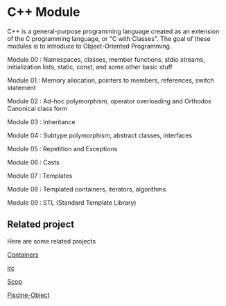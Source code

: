 # C++ Module
C++ is a general-purpose programming language created as an extension of the C programming language, or "C with Classes". The goal of these modules is to introduce to Object-Oriented Programming.

Module 00 : Namespaces, classes, member functions, stdio streams, initialization lists, static, const, and some other basic stuff

Module 01 : Memory allocation, pointers to members, references, switch statement

Module 02 : Ad-hoc polymorphism, operator overloading and Orthodox Canonical class form

Module 03 : Inheritance

Module 04 : Subtype polymorphism, abstract classes, interfaces

Module 05 : Repetition and Exceptions

Module 06 : Casts

Module 07 : Templates

Module 08 : Templated containers, iterators, algorithms

Module 09 : STL (Standard Template Library)

## Related project
Here are some related projects

[Containers](https://github.com/LolinEagle/ft_containers)

[Irc](https://github.com/LolinEagle/ft_irc)

[Scop](https://github.com/LolinEagle/scop)

[Piscine-Object](https://github.com/LolinEagle/Piscine-Object)
